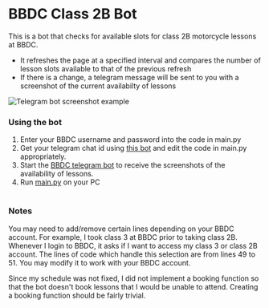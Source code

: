 # BBDC Class 2B Bot
This is a bot that checks for available slots for class 2B motorcycle lessons at BBDC. 

- It refreshes the page at a specified interval and compares the number of lesson slots available to that of the previous refresh
- If there is a change, a telegram message will be sent to you with a screenshot of the current availabilty of lessons

![Telegram bot screenshot example](https://github.com/cplAloysius/BBDC-2B-Bot/blob/table.png?raw=true)

### Using the bot
1. Enter your BBDC username and password into the code in main.py
2. Get your telegram chat id using [this bot](https://t.me/get_id_bot) and edit the code in main.py appropriately. 
3. Start the [BBDC telegram bot](https://t.me/AloysiusBBDCBot) to receive the screenshots of the availability of lessons.
4. Run [main.py](https://github.com/cplAloysius/BBDC-2B-Bot/blob/main/main.py) on your PC

#

### Notes
You may need to add/remove certain lines depending on your BBDC account. For example, I took class 3 at BBDC prior to taking class 2B. Whenever I login to BBDC, it asks if I want to access my class 3 or class 2B account. The lines of code which handle this selection are from lines 49 to 51. You may modify it to work with your BBDC account.

Since my schedule was not fixed, I did not implement a booking function so that the bot doesn't book lessons that I would be unable to attend. Creating a booking function should be fairly trivial.
